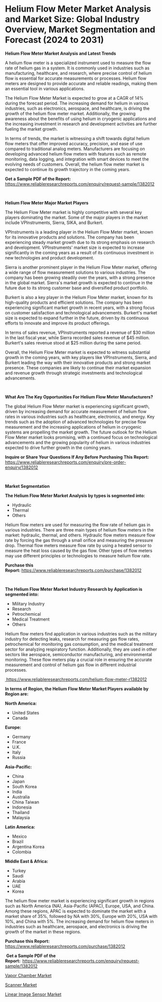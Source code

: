 <p><h1>Helium Flow Meter Market Analysis and Market Size: Global Industry Overview, Market Segmentation and Forecast (2024 to 2031)</h1></p><p><strong>Helium Flow Meter Market Analysis and Latest Trends</strong></p>
<p><p>A helium flow meter is a specialized instrument used to measure the flow rate of helium gas in a system. It is commonly used in industries such as manufacturing, healthcare, and research, where precise control of helium flow is essential for accurate measurements or processes. Helium flow meters are designed to provide accurate and reliable readings, making them an essential tool in various applications.</p><p>The Helium Flow Meter Market is expected to grow at a CAGR of 14% during the forecast period. The increasing demand for helium in various industries, such as electronics, aerospace, and healthcare, is driving the growth of the helium flow meter market. Additionally, the growing awareness about the benefits of using helium in cryogenic applications and the increasing investment in research and development activities are further fueling the market growth.</p><p>In terms of trends, the market is witnessing a shift towards digital helium flow meters that offer improved accuracy, precision, and ease of use compared to traditional analog meters. Manufacturers are focusing on developing advanced helium flow meters with features such as remote monitoring, data logging, and integration with smart devices to meet the evolving needs of customers. Overall, the helium flow meter market is expected to continue its growth trajectory in the coming years.</p></p>
<p><strong>Get a Sample PDF of the Report:&nbsp;</strong> <a href="https://www.reliableresearchreports.com/enquiry/request-sample/1382012">https://www.reliableresearchreports.com/enquiry/request-sample/1382012</a></p>
<p>&nbsp;</p>
<p><strong>Helium Flow Meter Major Market Players</strong></p>
<p><p>The Helium Flow Meter market is highly competitive with several key players dominating the market. Some of the major players in the market include VPInstruments, Sierra, SIKA, and Burkert.</p><p>VPInstruments is a leading player in the Helium Flow Meter market, known for its innovative products and solutions. The company has been experiencing steady market growth due to its strong emphasis on research and development. VPInstruments' market size is expected to increase significantly in the coming years as a result of its continuous investment in new technologies and product development.</p><p>Sierra is another prominent player in the Helium Flow Meter market, offering a wide range of flow measurement solutions to various industries. The company has been growing steadily over the years, with a strong presence in the global market. Sierra's market growth is expected to continue in the future due to its strong customer base and diversified product portfolio.</p><p>Burkert is also a key player in the Helium Flow Meter market, known for its high-quality products and efficient solutions. The company has been experiencing significant market growth in recent years, with a strong focus on customer satisfaction and technological advancements. Burkert's market size is expected to expand further in the future, driven by its continuous efforts to innovate and improve its product offerings.</p><p>In terms of sales revenue, VPInstruments reported a revenue of $30 million in the last fiscal year, while Sierra recorded sales revenue of $45 million. Burkert's sales revenue stood at $25 million during the same period.</p><p>Overall, the Helium Flow Meter market is expected to witness substantial growth in the coming years, with key players like VPInstruments, Sierra, and Burkert leading the way with their innovative products and strong market presence. These companies are likely to continue their market expansion and revenue growth through strategic investments and technological advancements.</p></p>
<p>&nbsp;</p>
<p><strong>What Are The Key Opportunities For Helium Flow Meter Manufacturers?</strong></p>
<p><p>The global Helium Flow Meter market is experiencing significant growth, driven by increasing demand for accurate measurement of helium flow rates in various industries such as healthcare, electronics, and energy. Key trends such as the adoption of advanced technologies for precise flow measurement and the increasing applications of helium in cryogenic systems are propelling the market growth. The future outlook for the Helium Flow Meter market looks promising, with a continued focus on technological advancements and the growing popularity of helium in various industries expected to drive further growth in the coming years.</p></p>
<p><strong>Inquire or Share Your Questions If Any Before Purchasing This Report:</strong> <a href="https://www.reliableresearchreports.com/enquiry/pre-order-enquiry/1382012">https://www.reliableresearchreports.com/enquiry/pre-order-enquiry/1382012</a></p>
<p>&nbsp;</p>
<p><strong>Market Segmentation</strong></p>
<p><strong>The Helium Flow Meter Market Analysis by types is segmented into:</strong></p>
<p><ul><li>Hydraulic</li><li>Thermal</li><li>Others</li></ul></p>
<p><p>Helium flow meters are used for measuring the flow rate of helium gas in various industries. There are three main types of helium flow meters in the market: hydraulic, thermal, and others. Hydraulic flow meters measure flow rate by forcing the gas through a small orifice and measuring the pressure drop. Thermal flow meters measure flow rate by using a heated sensor to measure the heat loss caused by the gas flow. Other types of flow meters may use different principles or technologies to measure helium flow rate.</p></p>
<p><strong>Purchase this Report:&nbsp;</strong><a href="https://www.reliableresearchreports.com/purchase/1382012">https://www.reliableresearchreports.com/purchase/1382012</a></p>
<p>&nbsp;</p>
<p><strong>The Helium Flow Meter Market Industry Research by Application is segmented into:</strong></p>
<p><ul><li>Military Industry</li><li>Research</li><li>Petrochemical</li><li>Medical Treatment</li><li>Others</li></ul></p>
<p><p>Helium flow meters find application in various industries such as the military industry for detecting leaks, research for measuring gas flow rates, petrochemical for monitoring gas consumption, and the medical treatment sector for analyzing respiratory function. Additionally, they are used in other sectors like aerospace, semiconductor manufacturing, and environmental monitoring. These flow meters play a crucial role in ensuring the accurate measurement and control of helium gas flow in different industrial processes.</p></p>
<p><a href="https://www.reliableresearchreports.com/helium-flow-meter-r1382012">&nbsp;https://www.reliableresearchreports.com/helium-flow-meter-r1382012</a></p>
<p><strong>In terms of Region, the Helium Flow Meter Market Players available by Region are:</strong></p>
<p>
    <p> <strong> North America: </strong>
        <ul>
            <li>United States</li>
            <li>Canada</li>
        </ul>
        </p> 
    <p> <strong> Europe: </strong>
        <ul>
            <li>Germany</li>
            <li>France</li>
            <li>U.K.</li>
            <li>Italy</li>
            <li>Russia</li>
        </ul>
        </p> 
    <p> <strong> Asia-Pacific: </strong>
        <ul>
            <li>China</li>
            <li>Japan</li>
            <li>South Korea</li>
            <li>India</li>
            <li>Australia</li>
            <li>China Taiwan</li>
            <li>Indonesia</li>
            <li>Thailand</li>
            <li>Malaysia</li>
        </ul>
        </p> 
    <p> <strong> Latin America: </strong>
        <ul>
            <li>Mexico</li>
            <li>Brazil</li>
            <li>Argentina Korea</li>
            <li>Colombia</li>
        </ul>
        </p> 
    <p> <strong> Middle East & Africa: </strong>
        <ul>
            <li>Turkey</li>
            <li>Saudi</li>
            <li>Arabia</li>
            <li>UAE</li>
            <li>Korea</li>
        </ul>
    </p>
    </p>
<p><p>The helium flow meter market is experiencing significant growth in regions such as North America (NA), Asia-Pacific (APAC), Europe, USA, and China. Among these regions, APAC is expected to dominate the market with a market share of 35%, followed by NA with 30%, Europe with 20%, USA with 10%, and China with 5%. The increasing demand for helium flow meters in industries such as healthcare, aerospace, and electronics is driving the growth of the market in these regions.</p></p>
<p><strong>Purchase this Report: </strong><a href="https://www.reliableresearchreports.com/purchase/1382012">https://www.reliableresearchreports.com/purchase/1382012</a></p>
<p>&nbsp;<strong>Get a Sample PDF of the Report:&nbsp;&nbsp;</strong><a href="https://www.reliableresearchreports.com/enquiry/request-sample/1382012">https://www.reliableresearchreports.com/enquiry/request-sample/1382012</a></p>
<p><strong></strong></p>
<p><p><a href="https://www.linkedin.com/pulse/vapor-chamber-market-size-cagr-trends-2024-2030-byresearch-qkgpe?trackingId=PCsV72Etsro9yX35ZBvN0g%3D%3D">Vapor Chamber Market</a></p><p><a href="https://www.linkedin.com/pulse/scanner-market-key-successful-business-strategy-forecast-till-htkde?trackingId=Jat8jxWowaTSju8kiSBzUA%3D%3D">Scanner Market</a></p><p><a href="https://www.linkedin.com/pulse/linear-image-sensor-market-key-successful-business-strategy-j66je?trackingId=S2ELXgufI9C0mBJF8dE9HQ%3D%3D">Linear Image Sensor Market</a></p></p>
